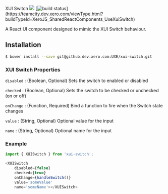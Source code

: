 XUI Switch ![](https://img.shields.io/badge/xui-^9.7.0-blue.svg) [![build status](https://teamcity.dev.xero.com/app/rest/builds/buildType:(id:XeroJS_SharedReactComponents_UxeXuiSwitch)/statusIcon)](https://teamcity.dev.xero.com/viewType.html?buildTypeId=XeroJS_SharedReactComponents_UxeXuiSwitch)

A React UI component designed to mimic the XUI Switch behaviour.

## Installation

```bash
$ bower install --save git@github.dev.xero.com:UXE/xui-switch.git
```

### XUI Switch Properties
`disabled` : (Boolean, Optional) Sets the switch to enabled or disabled

`checked` : (Boolean, Optional) Sets the switch to be checked or unchecked (on or off)

`onChange` : (Function, Required) Bind a function to fire when the Switch state changes

`value` : (String, Optional) Optional value for the input

`name` : (String, Optional) Optional name for the input

### Example
```js
import { XUISwitch } from 'xui-switch';

<XUISwitch
	disabled={false}
	checked={true}
	onChange={handleSwitch()}
	value='someValue'
	name='someName'></XUISwitch>
```
